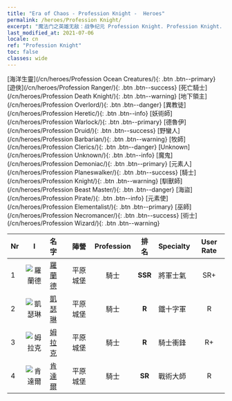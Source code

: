 ```yaml
---
title: "Era of Chaos - Profession Knight -  Heroes"
permalink: /heroes/Profession Knight/
excerpt: "魔法门之英雄无敌：战争纪元 Profession Knight. Profession Knight. List of Profession  in Era of Chaos"
last_modified_at: 2021-07-06
locale: cn
ref: "Profession Knight"
toc: false
classes: wide
---
```

 [海洋生靈](/cn/heroes/Profession Ocean Creatures/){: .btn .btn--primary} [遊俠](/cn/heroes/Profession Ranger/){: .btn .btn--success} [死亡騎士](/cn/heroes/Profession Death Knight/){: .btn .btn--warning} [地下領主](/cn/heroes/Profession Overlord/){: .btn .btn--danger} [異教徒](/cn/heroes/Profession Heretic/){: .btn .btn--info} [妖術師](/cn/heroes/Profession Warlock/){: .btn .btn--primary} [德魯伊](/cn/heroes/Profession Druid/){: .btn .btn--success} [野蠻人](/cn/heroes/Profession Barbarian/){: .btn .btn--warning} [牧師](/cn/heroes/Profession Clerics/){: .btn .btn--danger} [Unknown](/cn/heroes/Profession Unknown/){: .btn .btn--info} [魔鬼](/cn/heroes/Profession Demoniac/){: .btn .btn--primary} [元素人](/cn/heroes/Profession Planeswalker/){: .btn .btn--success} [騎士](/cn/heroes/Profession Knight/){: .btn .btn--warning} [馴獸師](/cn/heroes/Profession Beast Master/){: .btn .btn--danger} [海盜](/cn/heroes/Profession Pirate/){: .btn .btn--info} [元素使](/cn/heroes/Profession Elementalist/){: .btn .btn--primary} [巫師](/cn/heroes/Profession Necromancer/){: .btn .btn--success} [術士](/cn/heroes/Profession Wizard/){: .btn .btn--warning} 

  | Nr |  I |    名字    |  陣營  |  Profession   |  排名  |    Specialty     | User Rate  | 
  |:---|:--:|:-----------|:-------:|:-------------:|:------:|:-----------------|:----:|
  | 1 | ![羅蘭德](/images/h/h_Roland.jpg) | [羅蘭德](/cn/heroes/Roland/) | 平原城堡 | 騎士 | **SSR** |  將軍士氣 | SR+ |
  | 2 | ![凱瑟琳](/images/h/h_Catherine.jpg) | [凱瑟琳](/cn/heroes/Catherine/) | 平原城堡 | 騎士 | **R** |  鐵十字軍 | R |
  | 3 | ![姆拉克](/images/h/h_Mullich.jpg) | [姆拉克](/cn/heroes/Mullich/) | 平原城堡 | 騎士 | **R** |  騎士衝鋒 | R+ |
  | 4 | ![肯達爾](/images/h/h_Kendel.jpg) | [肯達爾](/cn/heroes/Kendal/) | 平原城堡 | 騎士 | **SR** |  戰術大師 | R |
